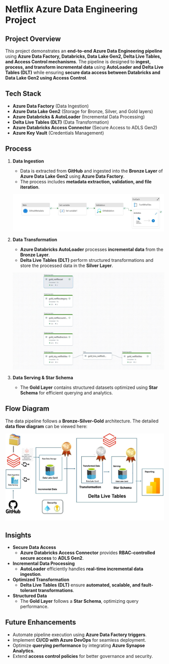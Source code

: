 # Netflix Azure Data Engineering Project

## Project Overview  
This project demonstrates an **end-to-end Azure Data Engineering pipeline** using **Azure Data Factory, Databricks, Data Lake Gen2, Delta Live Tables, and Access Control mechanisms**. The pipeline is designed to **ingest, process, and transform incremental data** using **AutoLoader and Delta Live Tables (DLT)** while ensuring **secure data access between Databricks and Data Lake Gen2 using Access Control**.

## Tech Stack  
- **Azure Data Factory** (Data Ingestion)  
- **Azure Data Lake Gen2** (Storage for Bronze, Silver, and Gold layers)  
- **Azure Databricks & AutoLoader** (Incremental Data Processing)  
- **Delta Live Tables (DLT)** (Data Transformation)  
- **Azure Databricks Access Connector** (Secure Access to ADLS Gen2)  
- **Azure Key Vault** (Credentials Management)  

## Process  
1. **Data Ingestion**  
   - Data is extracted from **GitHub** and ingested into the **Bronze Layer** of **Azure Data Lake Gen2** using **Azure Data Factory**.  
   - The process includes **metadata extraction, validation, and file iteration**.  

   ![Azure Data Factory Pipeline](https://github.com/awsjvd/Netflix-Azure-Data-Engineering-Project/blob/main/DataFactory/Pipeline.JPG)  

2. **Data Transformation**  
   - **Azure Databricks AutoLoader** processes **incremental data** from the **Bronze Layer**.  
   - **Delta Live Tables (DLT)** perform structured transformations and store the processed data in the **Silver Layer**.  

   ![Delta Live Tables Pipeline](https://github.com/awsjvd/Netflix-Azure-Data-Engineering-Project/blob/main/Databricks/Delta%20Live%20Tables.JPG)  

3. **Data Serving & Star Schema**  
   - The **Gold Layer** contains structured datasets optimized using **Star Schema** for efficient querying and analytics.  

## Flow Diagram  
The data pipeline follows a **Bronze-Silver-Gold** architecture. The detailed **data flow diagram** can be viewed here:  

![Data Flow](https://github.com/awsjvd/Netflix-Azure-Data-Engineering-Project/blob/main/Flow%20Diagram/Flow_Diagram.JPG)  

## Insights  
- **Secure Data Access**  
  - **Azure Databricks Access Connector** provides **RBAC-controlled secure access** to **ADLS Gen2**.  
- **Incremental Data Processing**  
  - **AutoLoader** efficiently handles **real-time incremental data ingestion**.  
- **Optimized Transformation**  
  - **Delta Live Tables (DLT)** ensure **automated, scalable, and fault-tolerant transformations**.  
- **Structured Data**  
  - The **Gold Layer** follows a **Star Schema**, optimizing query performance.  

## Future Enhancements  
- Automate pipeline execution using **Azure Data Factory triggers**.  
- Implement **CI/CD with Azure DevOps** for seamless deployment.  
- Optimize **querying performance** by integrating **Azure Synapse Analytics**.  
- Extend **access control policies** for better governance and security.  
